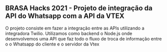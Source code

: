 ## BRASA Hacks 2021 - Projeto de integração da API do Whatsapp com a API da VTEX

O projeto consiste em fazer a integração entre as APIs utilizando a integradora Twilio.
Utilizamos como backend o Node.js onde desenvolvemos uma API que faz todo o fluxo de troca de informação entre o o Whatsapp do cliente e o servidor da Vtex
